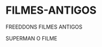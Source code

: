 # FILMES-ANTIGOS
FREEDDONS FILMES ANTIGOS

<item>
<title>[B]COLEÇÃO DO SUPERMAN [COLOR yellow]ANOS 80[/COLOR]  [COLOR lime][/COLOR]  DUBLADO [/B]</title> 
<link> SUPERMAN O FILME</title><title>https://playplus.azureedge.net/RCFServer1/ondemand/SPRMN1.mp4?attachment=true</link>
<link>https://playplus.azureedge.net/RCFServer1/ondemand/SPRMN2.mp4?attachment=true</link>
<link>https://playplus.azureedge.net/RCFServer1/ondemand/SPRMN3.mp4?attachment=true</link>
<thumbnail>https://i.ytimg.com/vi/V5TJsc6-3SY/maxresdefault.jpg</thumbnail>
<fanart>https://ia801404.us.archive.org/31/items/fanart-freeddons/9.jpeg</fanart>
<info></info>
<genre></genre>
</item>

